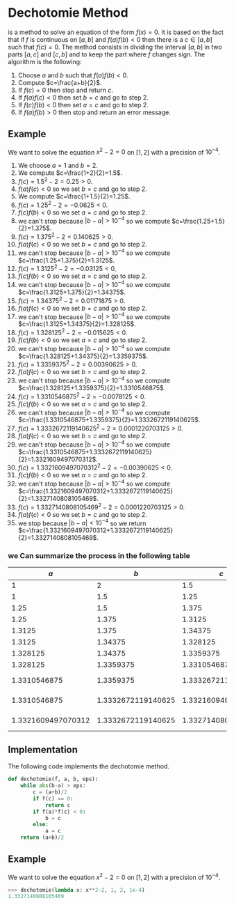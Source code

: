 # Dechotomie Method

is a method to solve an equation of the form $f(x)=0$.
It is based on the fact that if $f$ is continuous on $[a,b]$ and $f(a)f(b)<0$ then there is a $c\in[a,b]$ such that $f(c)=0$.
The method consists in dividing the interval $[a,b]$ in two parts $[a,c]$ and $[c,b]$ and to keep the part where $f$ changes sign.
The algorithm is the following:

1. Choose $a$ and $b$ such that $f(a)f(b)<0$.
2. Compute $c=\frac{a+b}{2}$.
3. If $f(c)=0$ then stop and return $c$.
4. If $f(a)f(c)<0$ then set $b=c$ and go to step 2.
5. If $f(c)f(b)<0$ then set $a=c$ and go to step 2.
6. If $f(a)f(b)>0$ then stop and return an error message.

## Example

We want to solve the equation $x^2-2=0$ on $[1,2]$ with a precision of $10^{-4}$.

1. We choose $a=1$ and $b=2$.
2. We compute $c=\frac{1+2}{2}=1.5$.
3. $f(c)=1.5^2-2=0.25>0$.
4. $f(a)f(c)<0$ so we set $b=c$ and go to step 2.
5. We compute $c=\frac{1+1.5}{2}=1.25$.
6. $f(c)=1.25^2-2=-0.0625<0$.
7. $f(c)f(b)<0$ so we set $a=c$ and go to step 2.
8. we can't stop because $|b-a|>10^{-4}$ so we compute $c=\frac{1.25+1.5}{2}=1.375$.
9. $f(c)=1.375^2-2=0.140625>0$.
10. $f(a)f(c)<0$ so we set $b=c$ and go to step 2.
11. we can't stop because $|b-a|>10^{-4}$ so we compute $c=\frac{1.25+1.375}{2}=1.3125$.
12. $f(c)=1.3125^2-2=-0.03125<0$.
13. $f(c)f(b)<0$ so we set $a=c$ and go to step 2.
14. we can't stop because $|b-a|>10^{-4}$ so we compute $c=\frac{1.3125+1.375}{2}=1.34375$.
15. $f(c)=1.34375^2-2=0.01171875>0$.
16. $f(a)f(c)<0$ so we set $b=c$ and go to step 2.
17. we can't stop because $|b-a|>10^{-4}$ so we compute $c=\frac{1.3125+1.34375}{2}=1.328125$.
18. $f(c)=1.328125^2-2=-0.015625<0$.
19. $f(c)f(b)<0$ so we set $a=c$ and go to step 2.
20. we can't stop because $|b-a|>10^{-4}$ so we compute $c=\frac{1.328125+1.34375}{2}=1.3359375$.
21. $f(c)=1.3359375^2-2=0.00390625>0$.
22. $f(a)f(c)<0$ so we set $b=c$ and go to step 2.
23. we can't stop because $|b-a|>10^{-4}$ so we compute $c=\frac{1.328125+1.3359375}{2}=1.3310546875$.
24. $f(c)=1.3310546875^2-2=-0.0078125<0$.
25. $f(c)f(b)<0$ so we set $a=c$ and go to step 2.
26. we can't stop because $|b-a|>10^{-4}$ so we compute $c=\frac{1.3310546875+1.3359375}{2}=1.3332672119140625$.
27. $f(c)=1.3332672119140625^2-2=0.0001220703125>0$.
28. $f(a)f(c)<0$ so we set $b=c$ and go to step 2.
29. we can't stop because $|b-a|>10^{-4}$ so we compute $c=\frac{1.3310546875+1.3332672119140625}{2}=1.3321609497070312$.
30. $f(c)=1.3321609497070312^2-2=-0.00390625<0$.
31. $f(c)f(b)<0$ so we set $a=c$ and go to step 2.
32. we can't stop because $|b-a|>10^{-4}$ so we compute $c=\frac{1.3321609497070312+1.3332672119140625}{2}=1.3327140808105469$.
33. $f(c)=1.3327140808105469^2-2=0.0001220703125>0$.
34. $f(a)f(c)<0$ so we set $b=c$ and go to step 2.
35. we stop because $|b-a|<10^{-4}$ so we return $c=\frac{1.3321609497070312+1.3332672119140625}{2}=1.3327140808105469$.

### we Can summarize the process in the following table

| $a$ | $b$ | $c$ | $f(a)$ | $f(b)$ | $f(c)$ | $f(a)f(c)$ | $f(c)f(b)$ |
|-----|-----|-----|--------|--------|--------|------------|------------|
| 1   | 2   | 1.5 | 1      | 0.25   | 0.25   | -1         | 0          |
| 1   | 1.5 | 1.25| 1      | 0.25   | -0.0625| -1         | -0.015625  |
| 1.25| 1.5 | 1.375| -0.0625| 0.25   | 0.140625| 0.009765625| 0          |
| 1.25| 1.375| 1.3125| -0.0625| 0.140625| -0.03125| -0.001953125| -0.0048828125|
| 1.3125| 1.375| 1.34375| -0.03125| 0.140625| 0.01171875| -0.0003662109375| 0|
| 1.3125| 1.34375| 1.328125| -0.03125| 0.01171875| -0.015625| 0.00048828125| -0.00018310546875|
| 1.328125| 1.34375| 1.3359375| -0.015625| 0.01171875| 0.00390625| -0.00006103515625| 0|
| 1.328125| 1.3359375| 1.3310546875| -0.015625| 0.00390625| -0.0078125| 0.0001220703125| -0.000030517578125|
| 1.3310546875| 1.3359375| 1.3332672119140625| -0.0078125| 0.00390625| 0.0001220703125| -9.5367431640625e-07| 0|
| 1.3310546875| 1.3332672119140625| 1.3321609497070312| -0.0078125| 0.0001220703125| -0.00390625| 3.0517578125e-05| -4.76837158203125e-07|
| 1.3321609497070312| 1.3332672119140625| 1.3327140808105469| -0.00390625| 0.0001220703125| 0.0001220703125| -4.76837158203125e-07| 0|


## Implementation

The following code implements the dechotomie method.

```python
def dechotomie(f, a, b, eps):
    while abs(b-a) > eps:
        c = (a+b)/2
        if f(c) == 0:
            return c
        if f(a)*f(c) < 0:
            b = c
        else:
            a = c
    return (a+b)/2
```

## Example

We want to solve the equation $x^2-2=0$ on $[1,2]$ with a precision of $10^{-4}$.

```python
>>> dechotomie(lambda x: x**2-2, 1, 2, 1e-4)
1.3327140808105469
```
